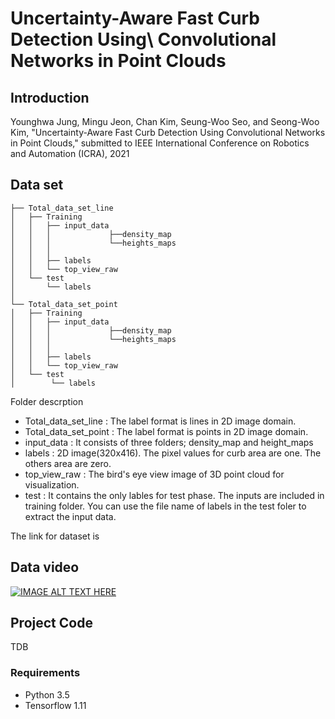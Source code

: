# Uncertainty-Aware Fast Curb Detection Using\\ Convolutional Networks in Point Clouds
## **Introduction**
Younghwa Jung, Mingu Jeon, Chan Kim, Seung-Woo Seo, and Seong-Woo Kim, "Uncertainty-Aware Fast Curb Detection Using Convolutional Networks in Point Clouds," submitted to IEEE International Conference on Robotics and Automation (ICRA), 2021
## Data set
```
├── Total_data_set_line
│   ├── Training
│   │   ├── input_data
│   │   │             ├──density_map 
│   │   │             └──heights_maps
│   │   │             
│   │   ├── labels
│   │   └── top_view_raw   
│   └── test
│       └── labels            
│
└── Total_data_set_point
│   ├── Training
│   │   ├── input_data
│   │   │             ├──density_map 
│   │   │             └──heights_maps
│   │   │                                   
│   │   ├── labels
│   │   └── top_view_raw   
│   └── test
│        └── labels
```
Folder descrption
* Total_data_set_line : The label format is lines in 2D image domain.
* Total_data_set_point : The label format is points in 2D image domain.
* input_data : It consists of three folders; density_map and height_maps
* labels : 2D image(320x416). The pixel values for curb area are one. The others area are zero.
* top_view_raw : The bird's eye view image of 3D point cloud for visualization.
* test : It contains the only lables for test phase. The inputs are included in training folder. You can use the file name of labels in the test foler to extract the input data.

The link for dataset is

## Data video
[![IMAGE ALT TEXT HERE](https://img.youtube.com/vi/YOUTUBE_VIDEO_ID_HERE/0.jpg)](https://youtu.be/2d28cw9zb-0)


## Project Code 
TDB
### Requirements
* Python 3.5
* Tensorflow 1.11
